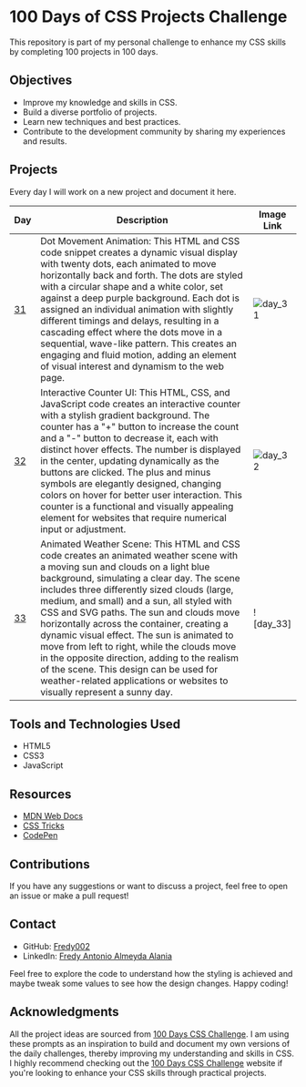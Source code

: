 # 100 Days of CSS Projects Challenge

This repository is part of my personal challenge to enhance my CSS skills by completing 100 projects in 100 days.

## Objectives

- Improve my knowledge and skills in CSS.
- Build a diverse portfolio of projects.
- Learn new techniques and best practices.
- Contribute to the development community by sharing my experiences and results.

## Projects

Every day I will work on a new project and document it here.

| Day                                                                              | Description                                                                                                                                                                                                                                                                                                                                                                                                                                                                                                                | Image Link |
| -------------------------------------------------------------------------------- | -------------------------------------------------------------------------------------------------------------------------------------------------------------------------------------------------------------------------------------------------------------------------------------------------------------------------------------------------------------------------------------------------------------------------------------------------------------------------------------------------------------------------- | ---------- |
| [31](https://github.com/Fredy002/100-Days-Of-CSS-Projects/tree/day_31-40/day_31) | Dot Movement Animation: This HTML and CSS code snippet creates a dynamic visual display with twenty dots, each animated to move horizontally back and forth. The dots are styled with a circular shape and a white color, set against a deep purple background. Each dot is assigned an individual animation with slightly different timings and delays, resulting in a cascading effect where the dots move in a sequential, wave-like pattern. This creates an engaging and fluid motion, adding an element of visual interest and dynamism to the web page. | ![day_31](https://github.com/Fredy002/100-Days-Of-CSS-Projects/assets/104151778/6dcbd15e-b1e0-4a72-ab73-b2e598cb295c) |
| [32](https://github.com/Fredy002/100-Days-Of-CSS-Projects/tree/day_31-40/day_32) | Interactive Counter UI: This HTML, CSS, and JavaScript code creates an interactive counter with a stylish gradient background. The counter has a "+" button to increase the count and a "-" button to decrease it, each with distinct hover effects. The number is displayed in the center, updating dynamically as the buttons are clicked. The plus and minus symbols are elegantly designed, changing colors on hover for better user interaction. This counter is a functional and visually appealing element for websites that require numerical input or adjustment. | ![day_32](https://github.com/Fredy002/100-Days-Of-CSS-Projects/assets/104151778/f8c26780-e6ef-4b29-8741-9dac7491319b) |
| [33](https://github.com/Fredy002/100-Days-Of-CSS-Projects/tree/day_31-40/day_33) | Animated Weather Scene: This HTML and CSS code creates an animated weather scene with a moving sun and clouds on a light blue background, simulating a clear day. The scene includes three differently sized clouds (large, medium, and small) and a sun, all styled with CSS and SVG paths. The sun and clouds move horizontally across the container, creating a dynamic visual effect. The sun is animated to move from left to right, while the clouds move in the opposite direction, adding to the realism of the scene. This design can be used for weather-related applications or websites to visually represent a sunny day. | ![day_33] |


## Tools and Technologies Used

- HTML5
- CSS3
- JavaScript

## Resources

- [MDN Web Docs](https://developer.mozilla.org/en-US/docs/Web/CSS)
- [CSS Tricks](https://css-tricks.com/)
- [CodePen](https://codepen.io/)

## Contributions

If you have any suggestions or want to discuss a project, feel free to open an issue or make a pull request!

## Contact

- GitHub: [Fredy002](https://github.com/Fredy002)
- LinkedIn: [Fredy Antonio Almeyda Alania](https://www.linkedin.com/in/fredy-antonio-almeyda-alania/)

Feel free to explore the code to understand how the styling is achieved and maybe tweak some values to see how the design changes. Happy coding!

## Acknowledgments

All the project ideas are sourced from [100 Days CSS Challenge](https://100dayscss.com/). I am using these prompts as an inspiration to build and document my own versions of the daily challenges, thereby improving my understanding and skills in CSS. I highly recommend checking out the [100 Days CSS Challenge](https://100dayscss.com/) website if you're looking to enhance your CSS skills through practical projects.
